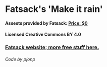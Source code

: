 # Fatsack's 'Make it rain'
#### Assests provided by Fatsack: [Price: $0](https://fatsackfails.gumroad.com/l/twitch-assets-make-it-rain?wanted=true)
#### Licensed Creative Commons BY 4.0
### [Fatsack website; more free stuff here.](https://fatsackfails.com/)

###### Code by pjonp
